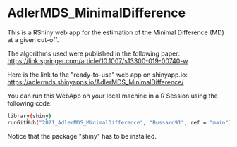 # AdlerMDS_MinimalDifference

This is a RShiny web app for the estimation of the Minimal Difference (MD) at a given cut-off.

The algorithms used were published in the following paper: https://link.springer.com/article/10.1007/s13300-019-00740-w

Here is the link to the "ready-to-use" web app on shinyapp.io: https://adlermds.shinyapps.io/AdlerMDS_MinimalDifference/

You can run this WebApp on your local machine in a R Session using the following code:

```bash
library(shiny)
runGitHub("2021_AdlerMDS_MinimalDifference", "Bussard91", ref = "main")
```

Notice that the package "shiny" has to be installed.
